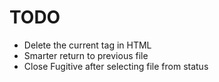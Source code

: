 # TODO

- Delete the current tag in HTML
- Smarter return to previous file
- Close Fugitive after selecting file from status
